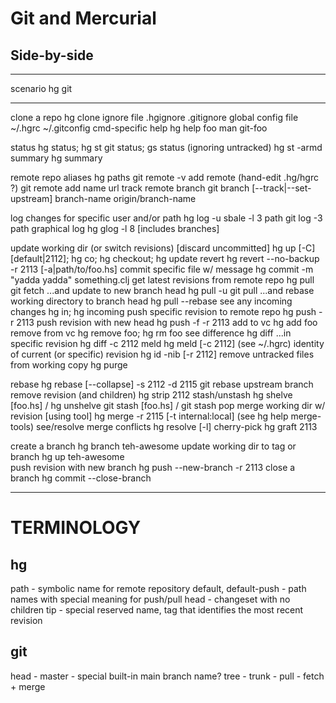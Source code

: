 # Git and Mercurial
## Side-by-side

---------------------------------------------------------------------------------------------------------------------------------------------------------------------------------------------------------------------------------
scenario                                                              hg                                                                             git
--------------------------------------------------------------------- ------------------------------------------------------------------------------ ----------------------------------------------------------------------------

clone a repo                                                          hg clone
ignore file                                                           .hgignore                                                                      .gitignore
global config file                                                    ~/.hgrc                                                                        ~/.gitconfig
cmd-specific help                                                     hg help foo                                                                    man git-foo

status                                                                hg status; hg st                                                               git status; gs
status (ignoring untracked)                                           hg st -armd
summary                                                               hg summary

remote repo aliases                                                   hg paths                                                                       git remote -v
add remote                                                            (hand-edit .hg/hgrc ?)                                                         git remote add name url
track remote branch                                                                                                                                  git branch [--track|--set-upstream] branch-name origin/branch-name

log changes for specific user and/or path                             hg log -u sbale -l 3 path                                                      git log -3 path
graphical log                                                         hg glog -l 8             [includes branches]

update working dir (or switch revisions) [discard uncommitted]        hg up [-C] [default|2112]; hg co; hg checkout; hg update
revert                                                                hg revert --no-backup -r 2113 [-a|path/to/foo.hs]
commit specific file w/ message                                       hg commit -m "yadda yadda" something.clj
get latest revisions from remote repo                                 hg pull                                                                        git fetch
...and update to new branch head                                      hg pull -u                                                                     git pull
...and rebase working directory to branch head                        hg pull --rebase
see any incoming changes                                              hg in; hg incoming
push specific revision to remote repo                                 hg push -r 2113
push revision with new head                                           hg push -f -r 2113
add to vc                                                             hg add foo
remove from vc                                                        hg remove foo; hg rm foo
see difference                                                        hg diff
...in specific revision                                               hg diff -c 2112
meld                                                                  hg meld [-c 2112] (see ~/.hgrc)
identity of current (or specific) revision                            hg id -nib [-r 2112]
remove untracked files from working copy                              hg purge

rebase                                                                hg rebase [--collapse] -s 2112 -d 2115                                         git rebase upstream branch
remove revision (and children)                                        hg strip 2112
stash/unstash                                                         hg shelve [foo.hs] / hg unshelve                                               git stash [foo.hs] / git stash pop
merge working dir w/ revision [using tool]                            hg merge -r 2115 [-t internal:local]  (see hg help merge-tools)
see/resolve merge conflicts                                           hg resolve [-l]
cherry-pick                                                           hg graft 2113

create a branch                                                       hg branch teh-awesome
update working dir to tag or branch                                   hg up teh-awesome     
push revision with new branch                                         hg push --new-branch -r 2113
close a branch                                                        hg commit --close-branch

---------------------------------------------------------------------------------------------------------------------------------------------------------------------------------------------------------------------------------

# TERMINOLOGY

## hg
path - symbolic name for remote repository
default, default-push - path names with special meaning for push/pull
head - changeset with no children 
tip - special reserved name, tag that identifies the most recent revision

## git
head - 
master - special built-in main branch name?
tree -
trunk -
pull - fetch + merge
